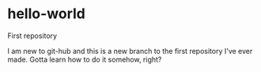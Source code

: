 # hello-world
First repository

I am new to git-hub and this is a new branch to the first repository I've ever made.
Gotta learn how to do it somehow, right?

